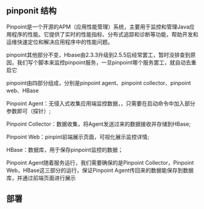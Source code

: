 ## pinponit 结构
Pinpoint是一个开源的APM（应用性能管理）系统，主要用于监控和管理Java应用程序的性能。它提供了实时的性能指标、分布式追踪和诊断等功能，帮助开发和运维快速定位和解决应用程序中的性能问题。

pinpoint其他部分不变，Hbase由2.3.3升级到2.5.5后经常罢工，暂时没排查到原因，我们写个脚本来监控pinpoint服务，一旦pinpoint哪个服务罢工，就自动去重启它

pinpoint由四部分组成，分别是pinpoint agent、pinpoint collector、pinpoint web、HBase

Pinpoint Agent：无侵入式收集应用端监控数据，，只需要在启动命令中加入部分参数即可（探针）;

Pinpoint Collector：数据收集，将Agent发送过来的数据接收并存储到HBase;

Pinpoint Web：pinpint前端展示页面，可视化展示监控详情;

HBase：数据库，用于保存pinpoint监控的数据；

Pinpoint Agent随着服务运行，我们需要确保的是Pinpoint Collector，Pinpoint Web，HBase这三部分的运行，保证Pinpoint Agent传回来的数据能保存到数据库，并通过前端页面进行展示

## 部署

